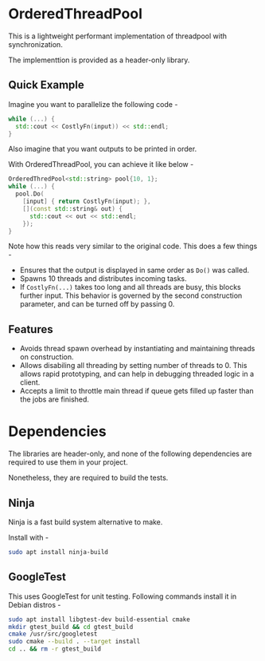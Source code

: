 # OrderedThreadPool

This is a lightweight performant implementation of threadpool with synchronization.

The implementtion is provided as a header-only library.

## Quick Example
Imagine you want to parallelize the following code -

```c++
while (...) {
  std::cout << CostlyFn(input)) << std::endl;
}
```

Also imagine that you want outputs to be printed in order.

With OrderedThreadPool, you can achieve it like below -

```c++
OrderedThredPool<std::string> pool{10, 1};
while (...) {
  pool.Do(
    [input] { return CostlyFn(input); },
    [](const std::string& out) {
      std::cout << out << std::endl;
    });
}
```

Note how this reads very similar to the original code. This does a few things -
* Ensures that the output is displayed in same order as `Do()` was called.
* Spawns 10 threads and distributes incoming tasks.
* If `CostlyFn(...)` takes too long and all threads are busy, this blocks further input. This behavior is governed by the second construction parameter, and can be turned off by passing 0.

## Features

* Avoids thread spawn overhead by instantiating and maintaining threads on construction.
* Allows disabiling all threading by setting number of threads to 0. This allows rapid prototyping, and can help in debugging threaded logic in a client.
* Accepts a limit to throttle main thread if queue gets filled up faster than the jobs are finished.

# Dependencies

The libraries are header-only, and none of the following dependencies are required to use them in your project.

Nonetheless, they are required to build the tests.

## Ninja

Ninja is a fast build system alternative to make.

Install with -
```bash
sudo apt install ninja-build
```

## GoogleTest

This uses GoogleTest for unit testing. Following commands install it in Debian distros -

```bash
sudo apt install libgtest-dev build-essential cmake
mkdir gtest_build && cd gtest_build
cmake /usr/src/googletest
sudo cmake --build . --target install
cd .. && rm -r gtest_build
```
